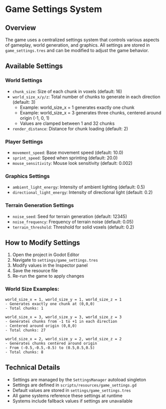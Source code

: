 # Game Settings System

## Overview
The game uses a centralized settings system that controls various aspects of gameplay, world generation, and graphics. All settings are stored in `game_settings.tres` and can be modified to adjust the game behavior.

## Available Settings

### World Settings
- `chunk_size`: Size of each chunk in voxels (default: 16)
- `world_size_x/y/z`: Total number of chunks to generate in each direction (default: 3)
  - Example: world_size_x = 1 generates exactly one chunk
  - Example: world_size_x = 3 generates three chunks, centered around origin (-1, 0, 1)
  - Values are clamped between 1 and 32 chunks
- `render_distance`: Distance for chunk loading (default: 2)

### Player Settings
- `movement_speed`: Base movement speed (default: 10.0)
- `sprint_speed`: Speed when sprinting (default: 20.0)
- `mouse_sensitivity`: Mouse look sensitivity (default: 0.002)

### Graphics Settings
- `ambient_light_energy`: Intensity of ambient lighting (default: 0.5)
- `directional_light_energy`: Intensity of directional light (default: 0.2)

### Terrain Generation Settings
- `noise_seed`: Seed for terrain generation (default: 12345)
- `noise_frequency`: Frequency of terrain noise (default: 0.05)
- `terrain_threshold`: Threshold for solid voxels (default: 0.2)

## How to Modify Settings

1. Open the project in Godot Editor
2. Navigate to `settings/game_settings.tres`
3. Modify values in the Inspector panel
4. Save the resource file
5. Re-run the game to apply changes

### World Size Examples:
```
world_size_x = 1, world_size_y = 1, world_size_z = 1
- Generates exactly one chunk at (0,0,0)
- Total chunks: 1

world_size_x = 3, world_size_y = 3, world_size_z = 3
- Generates chunks from -1 to +1 in each direction
- Centered around origin (0,0,0)
- Total chunks: 27

world_size_x = 2, world_size_y = 2, world_size_z = 2
- Generates chunks centered around origin
- From (-0.5,-0.5,-0.5) to (0.5,0.5,0.5)
- Total chunks: 8
```

## Technical Details
- Settings are managed by the `SettingsManager` autoload singleton
- Settings are defined in `scripts/resources/game_settings.gd`
- Default values are stored in `settings/game_settings.tres`
- All game systems reference these settings at runtime
- Systems include fallback values if settings are unavailable

